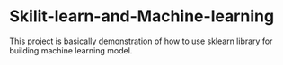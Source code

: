 # Skilit-learn-and-Machine-learning
This project is basically demonstration  of how to use sklearn library for building machine learning model.
